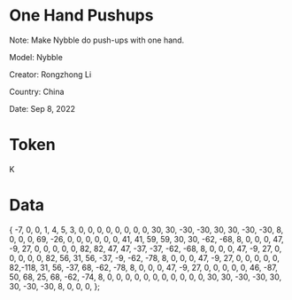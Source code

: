 # One Hand Pushups
Note: Make Nybble do push-ups with one hand.

Model: Nybble

Creator: Rongzhong Li

Country: China

Date: Sep 8, 2022

# Token
K

# Data

{
  -7,   0,   0,   1,
   4,   5,   3,
   0,   0,   0,   0,   0,   0,   0,   0,  30,  30, -30, -30,  30,  30, -30, -30,   8,   0,   0,   0,
  69, -26,   0,   0,   0,   0,   0,   0,  41,  41,  59,  59,  30,  30, -62, -68,   8,   0,   0,   0,
  47,  -9,  27,   0,   0,   0,   0,   0,  82,  82,  47,  47, -37, -37, -62, -68,   8,   0,   0,   0,
  47,  -9,  27,   0,   0,   0,   0,   0,  82,  56,  31,  56, -37,  -9, -62, -78,   8,   0,   0,   0,
  47,  -9,  27,   0,   0,   0,   0,   0,  82,-118,  31,  56, -37,  68, -62, -78,   8,   0,   0,   0,
  47,  -9,  27,   0,   0,   0,   0,   0,  46, -87,  50,  68,  25,  68, -62, -74,   8,   0,   0,   0,
   0,   0,   0,   0,   0,   0,   0,   0,  30,  30, -30, -30,  30,  30, -30, -30,   8,   0,   0,   0,
};
